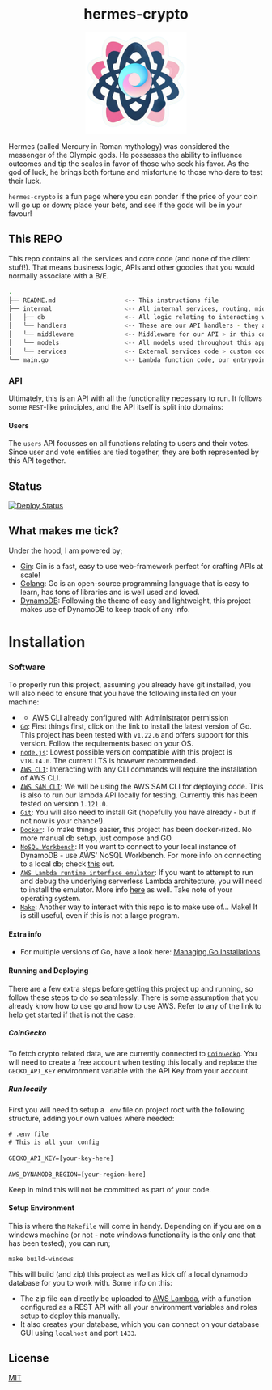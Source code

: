 <h1 align="center"> hermes-crypto</h1>
<p align="center"><img alt="hermes-crypto" src="./assets/hermes-crypto-logo.svg" width="200"></p>

Hermes (called Mercury in Roman mythology) was considered the messenger of the Olympic gods. He possesses the ability to influence outcomes and tip the scales in favor of those who seek his favor. As the god of luck, he brings both fortune and misfortune to those who dare to test their luck.

`hermes-crypto` is a fun page where you can ponder if the price of your coin will go up or down; place your bets, and see if the gods will be in your favour!

## This REPO
This repo contains all the services and core code (and none of the client stuff!). That means business logic, APIs and other goodies that you would normally associate with a B/E.

```bash
.
├── README.md                   <-- This instructions file
├── internal                    <-- All internal services, routing, middleware, dbs etc
│   ├── db                      <-- All logic relating to interacting with the underlying database
│   └── handlers                <-- These are our API handlers - they are the glue that keeps things together
│   └── middleware              <-- Middleware for our API > in this case error handling
│   └── models                  <-- All models used throughout this app
│   └── services                <-- External services code > custom code to interact with external APIs
└── main.go                     <-- Lambda function code, our entrypoint
```

### API
Ultimately, this is an API with all the functionality necessary to run. It follows some `REST`-like principles, and the API itself is split into domains:

#### Users
The `users` API focusses on all functions relating to users and their votes. Since user and vote entities are tied together, they are both represented by this API together.

## Status

[![Deploy Status](https://github.com/svbygoibear/hermes-crypto-core/actions/workflows/deploy-to-lambda.yaml/badge.svg?branch=main)]()


## What makes me tick?

Under the hood, I am powered by;

-   [Gin](https://gin-gonic.com/): Gin is a fast, easy to use web-framework perfect for crafting APIs at scale!
-   [Golang](https://go.dev/): Go is an open-source programming language that is easy to learn, has tons of libraries and is well used and loved.
-   [DynamoDB](https://aws.amazon.com/pm/dynamodb): Following the theme of easy and lightweight, this project makes use of  DynamoDB to keep track of any info.

# Installation

### Software

To properly run this project, assuming you already have git installed, you will also need to ensure that you have the following installed on your machine:

-  * AWS CLI already configured with Administrator permission
-   [`Go`](https://go.dev/doc/install): First things first, click on the link to install the latest version of Go. This project has been tested with `v1.22.6` and offers support for this version. Follow the requirements based on your OS.
-   [`node.js`](https://nodejs.org/en): Lowest possible version compatible with this project is `v18.14.0`. The current LTS is however recommended.
-   [`AWS CLI`](https://docs.aws.amazon.com/cli/latest/userguide/getting-started-install.html): Interacting with any CLI commands will require the installation of AWS CLI.
-   [`AWS SAM CLI`](https://docs.aws.amazon.com/serverless-application-model/latest/developerguide/install-sam-cli.html): We will be using the AWS SAM CLI for deploying code. This is also to run our lambda API locally for testing. Currently this has been tested on version `1.121.0`.
-   [`Git`](https://git-scm.com/book/en/v2/Getting-Started-Installing-Git): You will also need to install Git (hopefully you have already - but if not now is your chance!).
-   [`Docker`](https://www.docker.com/): To make things easier, this project has been docker-rized. No more manual db setup, just compose and GO. 
-   [`NoSQL Workbench`](https://docs.aws.amazon.com/amazondynamodb/latest/developerguide/workbench.html): If you want to connect to your local instance of DynamoDB - use AWS' NoSQL Workbench. For more info on connecting to a local db; check [this](https://medium.com/@bthiban/running-dynamodb-locally-using-docker-68c8bbed29fa) out.
-   [`AWS Lambda runtime interface emulator`](https://docs.aws.amazon.com/lambda/latest/dg/go-image.html#go-image-provided): If you want to attempt to run and debug the underlying serverless Lambda architecture, you will need to install the emulator. More info [here](https://github.com/aws/aws-lambda-runtime-interface-emulator?tab=readme-ov-file#installing) as well. Take note of your operating system.
-   [`Make`](https://makefiletutorial.com/): Another way to interact with this repo is to make use of... Make! It is still useful, even if this is not a large program.


#### Extra info
- For multiple versions of Go, have a look here: [Managing Go Installations](https://go.dev/doc/manage-install).

#### Running and Deploying
There are a few extra steps before getting this project up and running, so follow these steps to do so seamlessly. There is some assumption that you already know how to use go and how to use AWS. Refer to any of the link to help get started if that is not the case.

##### CoinGecko
To fetch crypto related data, we are currently connected to [`CoinGecko`](https://www.coingecko.com/). You will need to create a free account when testing this locally and replace the `GECKO_API_KEY` environment variable with the API Key from your account.

##### Run locally
First you will need to setup a `.env` file on project root with the following structure, adding your own values where needed:
```
# .env file
# This is all your config

GECKO_API_KEY=[your-key-here]

AWS_DYNAMODB_REGION=[your-region-here]
```
Keep in mind this will not be committed as part of your code.

#### Setup Environment
This is where the `Makefile` will come in handy. Depending on if you are on a windows machine (or not - note windows functionality is the only one that has been tested); you can run;
```
make build-windows
```
This will build (and zip) this project as well as kick off a local dynamodb database for you to work with. Some info on this:
- The zip file can directly be uploaded to [AWS Lambda](https://aws.amazon.com/pm/lambda), with a function configured as a REST API with all your environment variables and roles setup to deploy this manually.
- It also creates your database, which you can connect on your database GUI using `localhost` and port `1433`.


## License

[MIT](https://choosealicense.com/licenses/mit/)

